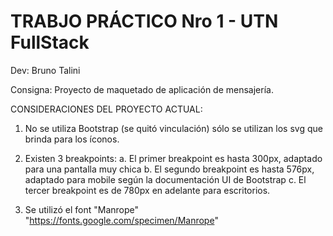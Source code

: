 # TRABJO PRÁCTICO Nro 1 - UTN FullStack

Dev: Bruno Talini

Consigna:
Proyecto de maquetado de aplicación de mensajería.

CONSIDERACIONES DEL PROYECTO ACTUAL:

1. No se utiliza Bootstrap (se quitó vinculación) sólo se utilizan los svg que brinda para los íconos.

2. Existen 3 breakpoints: 
  a. El primer breakpoint es hasta 300px, adaptado para una pantalla muy chica
  b. El segundo breakpoint es hasta 576px, adaptado para mobile según la documentación UI de Bootstrap
  c. El tercer breakpoint es de 780px en adelante para escritorios.

3. Se utilizó el font "Manrope"
"https://fonts.google.com/specimen/Manrope"

